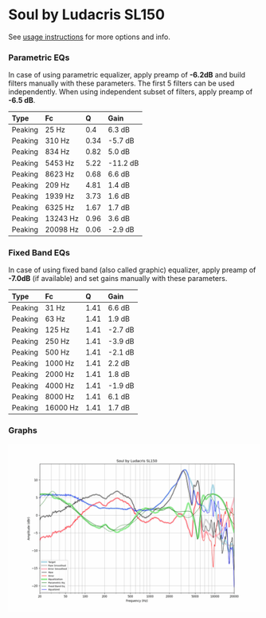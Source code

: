 # Soul by Ludacris SL150
See [usage instructions](https://github.com/jaakkopasanen/AutoEq#usage) for more options and info.

### Parametric EQs
In case of using parametric equalizer, apply preamp of **-6.2dB** and build filters manually
with these parameters. The first 5 filters can be used independently.
When using independent subset of filters, apply preamp of **-6.5 dB**.

| Type    | Fc       |    Q | Gain     |
|:--------|:---------|:-----|:---------|
| Peaking | 25 Hz    | 0.4  | 6.3 dB   |
| Peaking | 310 Hz   | 0.34 | -5.7 dB  |
| Peaking | 834 Hz   | 0.82 | 5.0 dB   |
| Peaking | 5453 Hz  | 5.22 | -11.2 dB |
| Peaking | 8623 Hz  | 0.68 | 6.6 dB   |
| Peaking | 209 Hz   | 4.81 | 1.4 dB   |
| Peaking | 1939 Hz  | 3.73 | 1.6 dB   |
| Peaking | 6325 Hz  | 1.67 | 1.7 dB   |
| Peaking | 13243 Hz | 0.96 | 3.6 dB   |
| Peaking | 20098 Hz | 0.06 | -2.9 dB  |

### Fixed Band EQs
In case of using fixed band (also called graphic) equalizer, apply preamp of **-7.0dB**
(if available) and set gains manually with these parameters.

| Type    | Fc       |    Q | Gain    |
|:--------|:---------|:-----|:--------|
| Peaking | 31 Hz    | 1.41 | 6.6 dB  |
| Peaking | 63 Hz    | 1.41 | 1.9 dB  |
| Peaking | 125 Hz   | 1.41 | -2.7 dB |
| Peaking | 250 Hz   | 1.41 | -3.9 dB |
| Peaking | 500 Hz   | 1.41 | -2.1 dB |
| Peaking | 1000 Hz  | 1.41 | 2.2 dB  |
| Peaking | 2000 Hz  | 1.41 | 1.8 dB  |
| Peaking | 4000 Hz  | 1.41 | -1.9 dB |
| Peaking | 8000 Hz  | 1.41 | 6.1 dB  |
| Peaking | 16000 Hz | 1.41 | 1.7 dB  |

### Graphs
![](./Soul%20by%20Ludacris%20SL150.png)